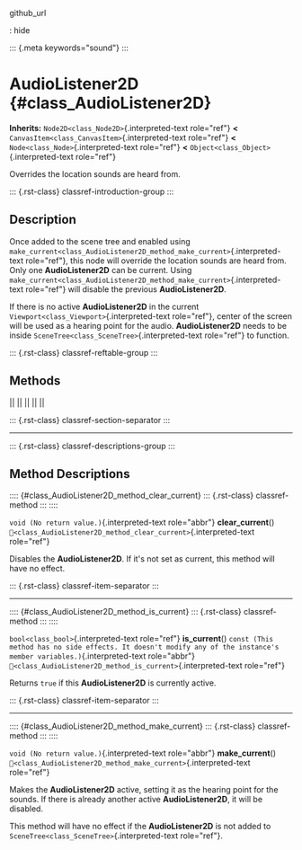 github_url

:   hide

::: {.meta keywords="sound"}
:::

# AudioListener2D {#class_AudioListener2D}

**Inherits:** `Node2D<class_Node2D>`{.interpreted-text role="ref"}
**\<** `CanvasItem<class_CanvasItem>`{.interpreted-text role="ref"}
**\<** `Node<class_Node>`{.interpreted-text role="ref"} **\<**
`Object<class_Object>`{.interpreted-text role="ref"}

Overrides the location sounds are heard from.

::: {.rst-class}
classref-introduction-group
:::

## Description

Once added to the scene tree and enabled using
`make_current<class_AudioListener2D_method_make_current>`{.interpreted-text
role="ref"}, this node will override the location sounds are heard from.
Only one **AudioListener2D** can be current. Using
`make_current<class_AudioListener2D_method_make_current>`{.interpreted-text
role="ref"} will disable the previous **AudioListener2D**.

If there is no active **AudioListener2D** in the current
`Viewport<class_Viewport>`{.interpreted-text role="ref"}, center of the
screen will be used as a hearing point for the audio.
**AudioListener2D** needs to be inside
`SceneTree<class_SceneTree>`{.interpreted-text role="ref"} to function.

::: {.rst-class}
classref-reftable-group
:::

## Methods

||
||
||
||
||

::: {.rst-class}
classref-section-separator
:::

------------------------------------------------------------------------

::: {.rst-class}
classref-descriptions-group
:::

## Method Descriptions

:::: {#class_AudioListener2D_method_clear_current}
::: {.rst-class}
classref-method
:::
::::

`void (No return value.)`{.interpreted-text role="abbr"}
**clear_current**()
`🔗<class_AudioListener2D_method_clear_current>`{.interpreted-text
role="ref"}

Disables the **AudioListener2D**. If it\'s not set as current, this
method will have no effect.

::: {.rst-class}
classref-item-separator
:::

------------------------------------------------------------------------

:::: {#class_AudioListener2D_method_is_current}
::: {.rst-class}
classref-method
:::
::::

`bool<class_bool>`{.interpreted-text role="ref"} **is_current**()
`const (This method has no side effects. It doesn't modify any of the instance's member variables.)`{.interpreted-text
role="abbr"}
`🔗<class_AudioListener2D_method_is_current>`{.interpreted-text
role="ref"}

Returns `true` if this **AudioListener2D** is currently active.

::: {.rst-class}
classref-item-separator
:::

------------------------------------------------------------------------

:::: {#class_AudioListener2D_method_make_current}
::: {.rst-class}
classref-method
:::
::::

`void (No return value.)`{.interpreted-text role="abbr"}
**make_current**()
`🔗<class_AudioListener2D_method_make_current>`{.interpreted-text
role="ref"}

Makes the **AudioListener2D** active, setting it as the hearing point
for the sounds. If there is already another active **AudioListener2D**,
it will be disabled.

This method will have no effect if the **AudioListener2D** is not added
to `SceneTree<class_SceneTree>`{.interpreted-text role="ref"}.
